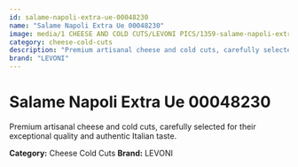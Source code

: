 ```yaml
---
id: salame-napoli-extra-ue-00048230
name: "Salame Napoli Extra Ue 00048230"
image: media/1 CHEESE AND COLD CUTS/LEVONI PICS/1359-salame-napoli-extra-ue-00048230.jpg
category: cheese-cold-cuts
description: "Premium artisanal cheese and cold cuts, carefully selected for their exceptional quality and authentic Italian taste."
brand: "LEVONI"
---
```


# Salame Napoli Extra Ue 00048230

Premium artisanal cheese and cold cuts, carefully selected for their exceptional quality and authentic Italian taste.

**Category:** Cheese Cold Cuts
**Brand:** LEVONI
